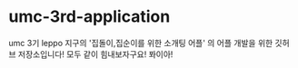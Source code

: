 # umc-3rd-application
umc 3기 leppo 지구의 '집돌이,집순이를 위한 소개팅 어플' 의 어플 개발을 위한 깃허브 저장소입니다!
모두 같이 힘내보자구요! 퐈이아!
